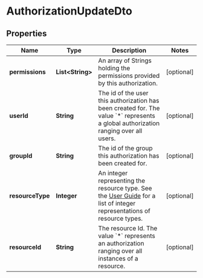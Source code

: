 

# AuthorizationUpdateDto

## Properties

Name | Type | Description | Notes
------------ | ------------- | ------------- | -------------
**permissions** | **List&lt;String&gt;** | An array of Strings holding the permissions provided by this authorization. |  [optional]
**userId** | **String** | The id of the user this authorization has been created for. The value &#x60;*&#x60; represents a global authorization ranging over all users. |  [optional]
**groupId** | **String** | The id of the group this authorization has been created for. |  [optional]
**resourceType** | **Integer** | An integer representing the resource type. See the [User Guide](https://docs.camunda.org/manual/7.18/user-guide/process-engine/authorization-service/#resources) for a list of integer representations of resource types. |  [optional]
**resourceId** | **String** | The resource Id. The value &#x60;*&#x60; represents an authorization ranging over all instances of a resource. |  [optional]



